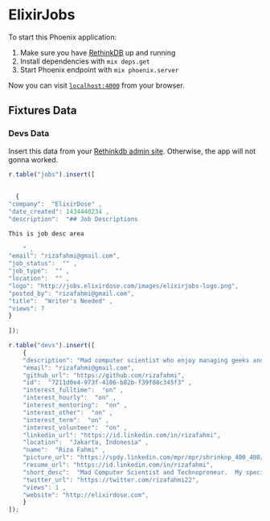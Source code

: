# ElixirJobs

To start this Phoenix application:

1. Make sure you have [RethinkDB](http://rethinkdb.com) up and running
2. Install dependencies with `mix deps.get`
3. Start Phoenix endpoint with `mix phoenix.server`

Now you can visit [`localhost:4000`](http://localhost:4000) from your browser.


## Fixtures Data

### Devs Data

Insert this data from your [Rethinkdb admin site](http://localhost:8080). Otherwise, the app will not gonna worked.

```javascript
r.table("jobs").insert([
  
  
  {
"company":  "ElixirDose" ,
"date_created": 1434440234 ,
"description":  "## Job Descriptions

This is job desc area
    
    " ,
"email": "rizafahmi@gmail.com",
"job_status":  "" ,
"job_type":  "" ,
"location":  "" ,
"logo": "http://jobs.elixirdose.com/images/elixirjobs-logo.png",
"posted_by": "rizafahmi@gmail.com",
"title":  "Writer's Needed" ,
"views": 7
}
  
]);

r.table("devs").insert([
    {
    "description": "Mad computer scientist who enjoy managing geeks and developers since 2011, more than 10 years of successful experience in Programming Web Applications using PHP, Python and *Elixir*, iOS Applications using Obj-C and Android Applications using  Java. Also have capabilities  handling various databases such as PostgreSQL, MySQL, Mongodb, SQLite, CouchDB. My specialty is trying crazy ideas and getting them to work." ,
    "email": "rizafahmi@gmail.com", 
    "github_url": "https://github.com/rizafahmi",
    "id":  "7211d0e4-973f-4106-b82b-f39f08c345f3" ,
    "interest_fulltime":  "on" ,
    "interest_hourly":  "on" ,
    "interest_mentoring":  "on" ,
    "interest_other":  "on" ,
    "interest_term":  "on" ,
    "interest_volunteer":  "on" ,
    "linkedin_url": "https://id.linkedin.com/in/rizafahmi",
    "location":  "Jakarta, Indonesia" ,
    "name":  "Riza Fahmi" ,
    "picture_url": "https://spdy.linkedin.com/mpr/mpr/shrinknp_400_400/p/4/000/16b/16d/0ea4677.jpg",
    "resume_url": "https://id.linkedin.com/in/rizafahmi",
    "short_desc":  "Mad Computer Scientist and Technopreneur.  My specialty is trying crazy ideas and getting them to work." ,
    "twitter_url": "https://twitter.com/rizafahmi22",
    "views": 1 ,
    "website": "http://elixirdose.com",
    }
]);
```

